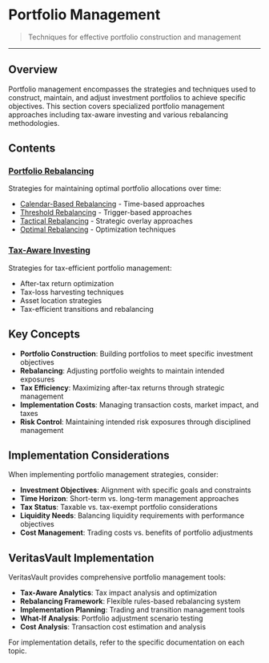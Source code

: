 # Portfolio Management

> Techniques for effective portfolio construction and management

---

## Overview

Portfolio management encompasses the strategies and techniques used to construct, maintain, and adjust investment portfolios to achieve specific objectives. This section covers specialized portfolio management approaches including tax-aware investing and various rebalancing methodologies.

## Contents

### [Portfolio Rebalancing](./rebalancing/index.md)

Strategies for maintaining optimal portfolio allocations over time:
* [Calendar-Based Rebalancing](./rebalancing/calendar-rebalancing.md) - Time-based approaches
* [Threshold Rebalancing](./rebalancing/threshold-rebalancing.md) - Trigger-based approaches 
* [Tactical Rebalancing](./rebalancing/tactical-rebalancing.md) - Strategic overlay approaches
* [Optimal Rebalancing](./rebalancing/optimal-rebalancing.md) - Optimization techniques

### [Tax-Aware Investing](./tax-aware-investing.md)

Strategies for tax-efficient portfolio management:
* After-tax return optimization
* Tax-loss harvesting techniques
* Asset location strategies
* Tax-efficient transitions and rebalancing

## Key Concepts

* **Portfolio Construction**: Building portfolios to meet specific investment objectives
* **Rebalancing**: Adjusting portfolio weights to maintain intended exposures
* **Tax Efficiency**: Maximizing after-tax returns through strategic management
* **Implementation Costs**: Managing transaction costs, market impact, and taxes
* **Risk Control**: Maintaining intended risk exposures through disciplined management

## Implementation Considerations

When implementing portfolio management strategies, consider:

* **Investment Objectives**: Alignment with specific goals and constraints
* **Time Horizon**: Short-term vs. long-term management approaches
* **Tax Status**: Taxable vs. tax-exempt portfolio considerations
* **Liquidity Needs**: Balancing liquidity requirements with performance objectives
* **Cost Management**: Trading costs vs. benefits of portfolio adjustments

## VeritasVault Implementation

VeritasVault provides comprehensive portfolio management tools:

* **Tax-Aware Analytics**: Tax impact analysis and optimization
* **Rebalancing Framework**: Flexible rules-based rebalancing system
* **Implementation Planning**: Trading and transition management tools
* **What-If Analysis**: Portfolio adjustment scenario testing
* **Cost Analysis**: Transaction cost estimation and analysis

For implementation details, refer to the specific documentation on each topic.